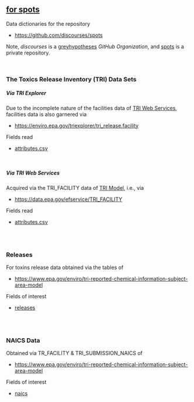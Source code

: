 ## [for spots](https://github.com/discourses/spots)

Data dictionaries for the repository

* https://github.com/discourses/spots

Note, *discourses* is a [greyhypotheses](https://github.com/greyhypotheses) *GitHub Organization*, and [spots](https://github.com/discourses/spots) is a private repository.

<br>

### The Toxics Release Inventory (TRI) Data Sets


##### Via TRI Explorer

Due to the incomplete nature of the facilities data of [TRI Web Services](https://www.epa.gov/enviro/tri-reported-chemical-information-subject-area-model), facilities data is also garnered via

* https://enviro.epa.gov/triexplorer/tri_release.facility

Fields read

* [attributes.csv](src/tri/explorer/attributes.csv)

<br>

##### Via TRI Web Services

Acquired via the TRI_FACILITY data of [TRI Model](https://www.epa.gov/enviro/tri-reported-chemical-information-subject-area-model), i.e., via

* https://data.epa.gov/efservice/TRI_FACILITY

Fields read

* [attributes.csv](src/tri/services/attributes.csv)

<br>
<br>

### Releases

For toxins release data obtained via the tables of

* https://www.epa.gov/enviro/tri-reported-chemical-information-subject-area-model

Fields of interest

* [releases](src/releases/releases.csv)


<br>
<br>

### NAICS Data

Obtained via TR_FACILITY & TRI_SUBMISSION_NAICS of

* https://www.epa.gov/enviro/tri-reported-chemical-information-subject-area-model

Fields of interest

* [naics](src/naics/naics.csv)
